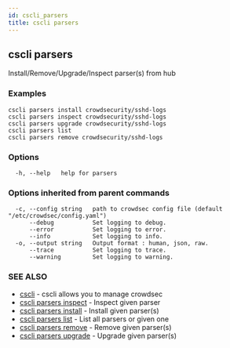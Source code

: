 ```yaml
---
id: cscli_parsers
title: cscli parsers
---
```

## cscli parsers

Install/Remove/Upgrade/Inspect parser(s) from hub

### Examples

```
cscli parsers install crowdsecurity/sshd-logs
cscli parsers inspect crowdsecurity/sshd-logs
cscli parsers upgrade crowdsecurity/sshd-logs
cscli parsers list
cscli parsers remove crowdsecurity/sshd-logs

```

### Options

```
  -h, --help   help for parsers
```

### Options inherited from parent commands

```
  -c, --config string   path to crowdsec config file (default "/etc/crowdsec/config.yaml")
      --debug           Set logging to debug.
      --error           Set logging to error.
      --info            Set logging to info.
  -o, --output string   Output format : human, json, raw.
      --trace           Set logging to trace.
      --warning         Set logging to warning.
```

### SEE ALSO

* [cscli](/cscli/cscli.md)	 - cscli allows you to manage crowdsec
* [cscli parsers inspect](/cscli/cscli_parsers_inspect.md)	 - Inspect given parser
* [cscli parsers install](/cscli/cscli_parsers_install.md)	 - Install given parser(s)
* [cscli parsers list](/cscli/cscli_parsers_list.md)	 - List all parsers or given one
* [cscli parsers remove](/cscli/cscli_parsers_remove.md)	 - Remove given parser(s)
* [cscli parsers upgrade](/cscli/cscli_parsers_upgrade.md)	 - Upgrade given parser(s)

